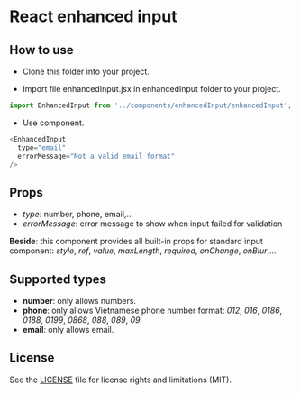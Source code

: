 # React enhanced input

## How to use
* Clone this folder into your project.

* Import file enhancedInput.jsx in enhancedInput folder to your project.
```javascript
import EnhancedInput from '../components/enhancedInput/enhancedInput';
```
* Use component.
```javascript
<EnhancedInput
  type="email"
  errorMessage="Not a valid email format"
/>
```

## Props
* *type*: number, phone, email,...
* *errorMessage*: error message to show when input failed for validation

**Beside**: this component provides all built-in props for standard input component: *style*, *ref*, *value*, *maxLength*, *required*, *onChange*, *onBlur*,...

## Supported types
* **number**: only allows numbers.
* **phone**: only allows Vietnamese phone number format: *012*, *016*, *0186*, *0188*, *0199*, *0868*, *088*, *089*, *09*
* **email**: only allows email.

## License
See the [LICENSE](https://github.com/phamtri2395/react-enhanced-input/blob/master/LICENSE.md) file for license rights and limitations (MIT).
